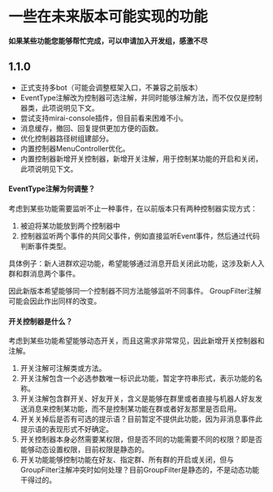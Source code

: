 # 一些在未来版本可能实现的功能

**如果某些功能您能够帮忙完成，可以申请加入开发组，感激不尽**

## 1.1.0

* 正式支持多bot（可能会调整框架入口，不兼容之前版本）
* EventType注解改为控制器可选注解，并同时能够注解方法，而不仅仅是控制器类，此项说明见下文。
* 尝试支持mirai-console插件，但目前看来困难不小。
* 消息缓存，撤回、回复提供更加方便的函数。
* 优化控制器路径树组建部分。
* 内置控制器MenuController优化。
* 内置控制器新增开关控制器，新增开关注解，用于控制某功能的开启和关闭，此项说明见下文。

#### EventType注解为何调整？
考虑到某些功能需要监听不止一种事件，在以前版本只有两种控制器实现方式：
1. 被迫将某功能放到两个控制器中
2. 控制器监听两个事件的共同父事件，例如直接监听Event事件，然后通过代码判断事件类型。

具体例子：新人进群欢迎功能，希望能够通过消息开启关闭此功能，这涉及新人入群和群消息两个事件。

因此新版本希望能够同一个控制器不同方法能够监听不同事件。
GroupFilter注解可能会因此作出同样的改变。

#### 开关控制器是什么？
考虑到某些功能希望能够动态开关，而且这需求非常常见，因此新增开关控制器和注解。
1. 开关注解可注解类或方法。
2. 开关注解包含一个必选参数唯一标识此功能，暂定字符串形式，表示功能的名称。
3. 开关注解包含群开关、好友开关，含义是能够在群里或者直接与机器人好友发送消息来控制某功能，而不是控制某功能在群或者好友那里是否启用。
4. 开关关掉后是否有可选的提示语？目前暂定不提供此功能，因为非消息事件此提示语的表现形式不好确定。
5. 开关控制器本身必然需要某权限，但是否不同的功能需要不同的权限？即是否能够动态设置权限，目前权限是静态的。
6. 开关功能能够控制功能在好友、指定群、所有群的开启或关闭，但与GroupFilter注解冲突时如何处理？目前GroupFilter是静态的，不是动态功能干得过的。

